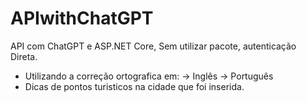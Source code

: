 # APIwithChatGPT
 API com ChatGPT e ASP.NET Core, Sem utilizar pacote, autenticação Direta. 
  - Utilizando a correção ortografica em:
    -> Inglês
    -> Português
  - Dicas de pontos turisticos na cidade que foi inserida.

